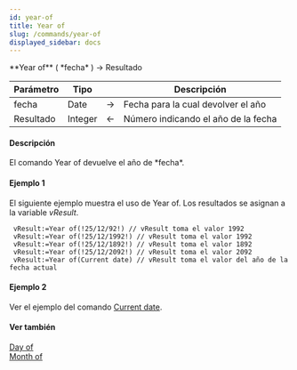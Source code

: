 ```yaml
---
id: year-of
title: Year of
slug: /commands/year-of
displayed_sidebar: docs
---
```


<!--REF #_command_.Year of.Syntax-->**Year of** ( *fecha* ) -> Resultado<!-- END REF-->
<!--REF #_command_.Year of.Params-->
| Parámetro | Tipo |  | Descripción |
| --- | --- | --- | --- |
| fecha | Date | &#8594;  | Fecha para la cual devolver el año |
| Resultado | Integer | &#8592; | Número indicando el año de la fecha |

<!-- END REF-->

#### Descripción 

<!--REF #_command_.Year of.Summary-->El comando Year of devuelve el año de *fecha*.<!-- END REF-->

#### Ejemplo 1 

El siguiente ejemplo muestra el uso de Year of. Los resultados se asignan a la variable *vResult*.

```4d
 vResult:=Year of(!25/12/92!) // vResult toma el valor 1992
 vResult:=Year of(!25/12/1992!) // vResult toma el valor 1992
 vResult:=Year of(!25/12/1892!) // vResult toma el valor 1892
 vResult:=Year of(!25/12/2092!) // vResult toma el valor 2092
 vResult:=Year of(Current date) // vResult toma el valor del año de la fecha actual
```

#### Ejemplo 2 

Ver el ejemplo del comando [Current date](current-date.md "Current date").

#### Ver también 

[Day of](day-of.md)  
[Month of](month-of.md)  